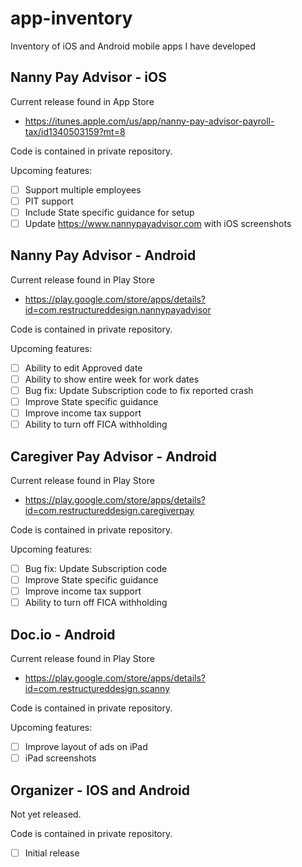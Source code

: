 # app-inventory
Inventory of iOS and Android mobile apps I have developed

## Nanny Pay Advisor - iOS
Current release found in App Store 
- https://itunes.apple.com/us/app/nanny-pay-advisor-payroll-tax/id1340503159?mt=8

Code is contained in private repository.

Upcoming features:
- [ ] Support multiple employees
- [ ] PIT support
- [ ] Include State specific guidance for setup
- [ ] Update https://www.nannypayadvisor.com with iOS screenshots

## Nanny Pay Advisor - Android
Current release found in Play Store
- https://play.google.com/store/apps/details?id=com.restructureddesign.nannypayadvisor

Code is contained in private repository.

Upcoming features:
- [ ] Ability to edit Approved date 
- [ ] Ability to show entire week for work dates
- [ ] Bug fix: Update Subscription code to fix reported crash
- [ ] Improve State specific guidance
- [ ] Improve income tax support 
- [ ] Ability to turn off FICA withholding

## Caregiver Pay Advisor - Android
Current release found in Play Store
- https://play.google.com/store/apps/details?id=com.restructureddesign.caregiverpay

Code is contained in private repository.

Upcoming features:
- [ ] Bug fix: Update Subscription code
- [ ] Improve State specific guidance
- [ ] Improve income tax support 
- [ ] Ability to turn off FICA withholding

## Doc.io - Android
Current release found in Play Store
- https://play.google.com/store/apps/details?id=com.restructureddesign.scanny

Code is contained in private repository.

Upcoming features:
- [ ] Improve layout of ads on iPad  
- [ ] iPad screenshots

## Organizer - IOS and Android

Not yet released. 

Code is contained in private repository.

- [ ] Initial release

